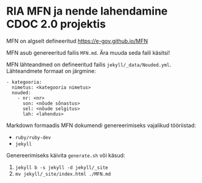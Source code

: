 # RIA MFN ja nende lahendamine CDOC 2.0 projektis

MFN on algselt defineeritud https://e-gov.github.io/MFN

MFN asub genereeritud failis `MFN.md`. Ära muuda seda faili käsitsi!

MFN lähteandmed on defineeritud failis `jekyll/_data/Nouded.yml`. Lähteandmete formaat on järgmine:

```
- kategooria:
  nimetus: <kategooria nimetus>
  nouded:
    - nr: <nr>
      son: <nõude sõnastus>
      sel: <nõude selgitus>
      lah: <lahendus>
```

Markdown formaadis MFN dokumendi genereerimiseks vajalikud tööriistad:
* `ruby/ruby-dev`
* `jekyll`

Genereerimiseks käivita `generate.sh` või käsud:
1. `jekyll b -s jekyll -d jekyll/_site`
1. `mv jekyll/_site/index.html ./MFN.md`
